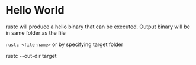 # Hello World


rustc will produce a hello binary that can be executed. Output binary will be in same folder as the file 

`
rustc <file-name>
`
or by specifying target folder 

rustc --out-dir target <file-name>

